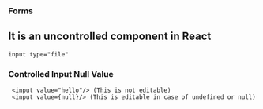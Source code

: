 ### Forms


## It is an uncontrolled component in React

```
input type="file"
```

### Controlled Input Null Value

```
 <input value="hello"/> (This is not editable)
 <input value={null}/> (This is editable in case of undefined or null)
```


